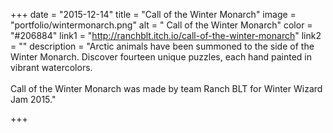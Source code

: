 +++
date = "2015-12-14"
title = "Call of the Winter Monarch"
image = "portfolio/wintermonarch.png"
alt = " Call of the Winter Monarch"
color = "#206884"
link1 = "http://ranchblt.itch.io/call-of-the-winter-monarch"
link2 = ""
description = "Arctic animals have been summoned to the side of the Winter Monarch. Discover fourteen unique puzzles, each hand painted in vibrant watercolors.<br><br>Call of the Winter Monarch was made by team Ranch BLT for Winter Wizard Jam 2015."

+++
